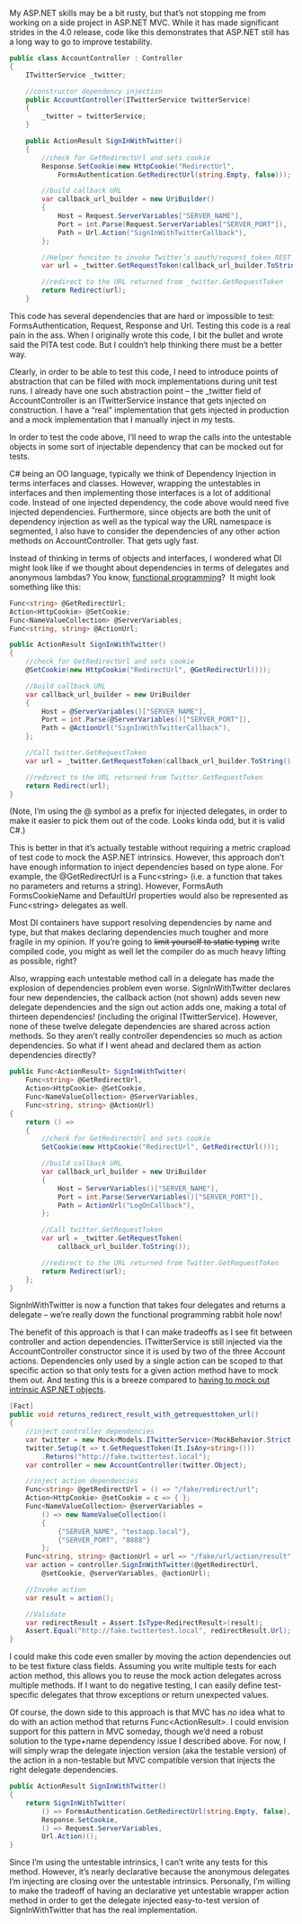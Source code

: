 My ASP.NET skills may be a bit rusty, but that’s not stopping me from
working on a side project in ASP.NET MVC. While it has made significant
strides in the 4.0 release, code like this demonstrates that ASP.NET
still has a long way to go to improve testability.

``` csharp
public class AccountController : Controller
{
    ITwitterService _twitter;

    //constructor dependency injection
    public AccountController(ITwitterService twitterService)
    {
        _twitter = twitterService;
    }

    public ActionResult SignInWithTwitter()
    {
        //check for GetRedirectUrl and sets cookie
        Response.SetCookie(new HttpCookie("RedirectUrl",
            FormsAuthentication.GetRedirectUrl(string.Empty, false)));

        //build callback URL
        var callback_url_builder = new UriBuilder()
        {
            Host = Request.ServerVariables["SERVER_NAME"],
            Port = int.Parse(Request.ServerVariables["SERVER_PORT"]),
            Path = Url.Action("SignInWithTwitterCallback"),
        };

        //Helper funciton to invoke Twitter’s oauth/request_token REST endpoint
        var url = _twitter.GetRequestToken(callback_url_builder.ToString());

        //redirect to the URL returned from _twitter.GetRequestToken
        return Redirect(url);
    }
```

This code has several dependencies that are hard or impossible to test:
FormsAuthentication, Request, Response and Url. Testing this code is a
real pain in the ass. When I originally wrote this code, I bit the
bullet and wrote said the PITA test code. But I couldn’t help thinking
there must be a better way.

Clearly, in order to be able to test this code, I need to introduce
points of abstraction that can be filled with mock implementations
during unit test runs. I already have one such abstraction point – the
\_twitter field of AccountController is an ITwitterService instance that
gets injected on construction. I have a “real” implementation that gets
injected in production and a mock implementation that I manually inject
in my tests.

In order to test the code above, I’ll need to wrap the calls into the
untestable objects in some sort of injectable dependency that can be
mocked out for tests.

C\# being an OO language, typically we think of Dependency Injection in
terms interfaces and classes. However, wrapping the untestables in
interfaces and then implementing those interfaces is a lot of additional
code. Instead of one injected dependency, the code above would need five
injected dependencies. Furthermore, since objects are both the unit of
dependency injection as well as the typical way the URL namespace is
segmented, I also have to consider the dependencies of any other action
methods on AccountController. That gets ugly fast.

Instead of thinking in terms of objects and interfaces, I wondered what
DI might look like if we thought about dependencies in terms of
delegates and anonymous lambdas? You know, [functional
programming](http://devhawk.net/2007/12/04/functional-understanding/)? 
It might look something like this:

``` csharp
Func<string> @GetRedirectUrl;
Action<HttpCookie> @SetCookie;
Func<NameValueCollection> @ServerVariables;
Func<string, string> @ActionUrl;

public ActionResult SignInWithTwitter()
{
    //check for GetRedirectUrl and sets cookie
    @SetCookie(new HttpCookie("RedirectUrl", @GetRedirectUrl()));

    //build callback URL
    var callback_url_builder = new UriBuilder
    {
        Host = @ServerVariables()["SERVER_NAME"],
        Port = int.Parse(@ServerVariables()["SERVER_PORT"]),
        Path = @ActionUrl("SignInWithTwitterCallback"),
    };

    //Call twitter.GetRequestToken
    var url = _twitter.GetRequestToken(callback_url_builder.ToString());

    //redirect to the URL returned from Twitter.GetRequestToken
    return Redirect(url);
}
```

(Note, I’m using the @ symbol as a prefix for injected delegates, in
order to make it easier to pick them out of the code. Looks kinda odd,
but it is valid C\#.)

This is better in that it’s actually testable without requiring a metric
crapload of test code to mock the ASP.NET intrinsics. However, this
approach don’t have enough information to inject dependencies based on
type alone. For example, the @GetRedirectUrl is a Func\<string\> (i.e. a
function that takes no parameters and returns a string). However,
FormsAuth FormsCookieName and DefaultUrl properties would also be
represented as Func\<string\> delegates as well.

Most DI containers have support resolving dependencies by name and type,
but that makes declaring dependencies much tougher and more fragile in
my opinion. If you’re going to ~~limit yourself to static typing~~ write
compiled code, you might as well let the compiler do as much heavy
lifting as possible, right?

Also, wrapping each untestable method call in a delegate has made the
explosion of dependencies problem even worse. SignInWithTwitter declares
four new dependencies, the callback action (not shown) adds seven new
delegate dependencies and the sign out action adds one, making a total
of thirteen dependencies! (including the original ITwitterService).
However, none of these twelve delegate dependencies are shared across
action methods. So they aren’t really controller dependencies so much as
action dependencies. So what if I went ahead and declared them as action
dependencies directly?

``` csharp
public Func<ActionResult> SignInWithTwitter(
    Func<string> @GetRedirectUrl,
    Action<HttpCookie> @SetCookie,
    Func<NameValueCollection> @ServerVariables,
    Func<string, string> @ActionUrl)
{
    return () =>
    {
        //check for GetRedirectUrl and sets cookie
        SetCookie(new HttpCookie("RedirectUrl", GetRedirectUrl()));

        //build callback URL
        var callback_url_builder = new UriBuilder
        {
            Host = ServerVariables()["SERVER_NAME"],
            Port = int.Parse(ServerVariables()["SERVER_PORT"]),
            Path = ActionUrl("LogOnCallback"),
        };

        //Call twitter.GetRequestToken
        var url = _twitter.GetRequestToken(
            callback_url_builder.ToString());

        //redirect to the URL returned from Twitter.GetRequestToken
        return Redirect(url);
    };
}
```

SignInWithTwitter is now a function that takes four delegates and
returns a delegate – we’re really down the functional programming rabbit
hole now!

The benefit of this approach is that I can make tradeoffs as I see fit
between controller and action dependencies. ITwitterService is still
injected via the AccountController constructor since it is used by two
of the three Account actions. Dependencies only used by a single action
can be scoped to that specific action so that only tests for a given
action method have to mock them out. And testing this is a breeze
compared to [having to mock out intrinsic ASP.NET
objects](http://www.hanselman.com/blog/ASPNETMVCSessionAtMix08TDDAndMvcMockHelpers.aspx).

``` csharp
[Fact]
public void returns_redirect_result_with_getrequesttoken_url()
{
    //inject controller dependencies
    var twitter = new Mock<Models.ITwitterService>(MockBehavior.Strict);
    twitter.Setup(t => t.GetRequestToken(It.IsAny<string>()))
        .Returns("http://fake.twittertest.local");
    var controller = new AccountController(twitter.Object);

    //inject action dependencies
    Func<string> @getRedirectUrl = () => "/fake/redirect/url";
    Action<HttpCookie> @setCookie = c => { };
    Func<NameValueCollection> @serverVariables =
        () => new NameValueCollection()
        {
            {"SERVER_NAME", "testapp.local"},
            {"SERVER_PORT", "8888"}
        };
    Func<string, string> @actionUrl = url => "/fake/url/action/result";
    var action = controller.SignInWithTwitter(@getRedirectUrl,
        @setCookie, @serverVariables, @actionUrl);

    //Invoke action
    var result = action();

    //Validate
    var redirectResult = Assert.IsType<RedirectResult>(result);
    Assert.Equal("http://fake.twittertest.local", redirectResult.Url);
}
```

I could make this code even smaller by moving the action dependencies
out to be test fixture class fields. Assuming you write multiple tests
for each action method, this allows you to reuse the mock action
delegates across multiple methods. If I want to do negative testing, I
can easily define test-specific delegates that throw exceptions or
return unexpected values.

Of course, the down side to this approach is that MVC has *no* idea
what to do with an action method that returns Func\<ActionResult\>. I
could envision support for this pattern in MVC someday, though we’d need
a robust solution to the type+name dependency issue I described above.
For now, I will simply wrap the delegate injection version (aka the
testable version) of the action in a non-testable but MVC compatible
version that injects the right delegate dependencies.

``` csharp
public ActionResult SignInWithTwitter()
{
    return SignInWithTwitter(
        () => FormsAuthentication.GetRedirectUrl(string.Empty, false),
        Response.SetCookie,
        () => Request.ServerVariables,
        Url.Action)();
}
```

Since I’m using the untestable intrinsics, I can’t write any tests for
this method. However, it’s nearly declarative because the anonymous
delegates I’m injecting are closing over the untestable intrinsics.
Personally, I’m willing to make the tradeoff of having an declarative
yet untestable wrapper action method in order to get the delegate
injected easy-to-test version of SignInWithTwitter that has the real
implementation.
